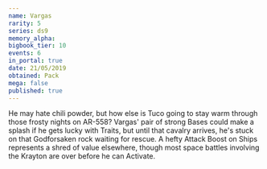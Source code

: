 ```yaml
---
name: Vargas
rarity: 5
series: ds9
memory_alpha:
bigbook_tier: 10
events: 6
in_portal: true
date: 21/05/2019
obtained: Pack
mega: false
published: true
---
```


He may hate chili powder, but how else is Tuco going to stay warm through those frosty nights on AR-558? Vargas' pair of strong Bases could make a splash if he gets lucky with Traits, but until that cavalry arrives, he's stuck on that Godforsaken rock waiting for rescue. A hefty Attack Boost on Ships represents a shred of value elsewhere, though most space battles involving the Krayton are over before he can Activate.
